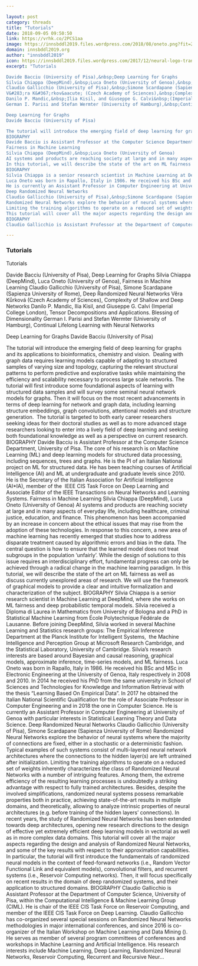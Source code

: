 ```yaml
---

layout: post
category: threads
title: "Tutorials"
date: 2018-09-05 09:50:50
link: https://vrhk.co/2PCS1aa
image: https://innsbddl2019.files.wordpress.com/2018/08/oneto.png?fit=200%2C150
domain: innsbddl2019.org
author: "innsbddl2019"
icon: https://innsbddl2019.files.wordpress.com/2017/12/neural-logo-transparent-cropped.png?w=89
excerpt: "Tutorials

Davide Bacciu (University of Pisa),&nbsp;Deep Learning for Graphs
Silvia Chiappa (DeepMind),&nbsp;Luca Oneto (University of Genoa),&nbsp;Fairness in Machine Learning
Claudio Gallicchio (University of Pisa),&nbsp;Simone Scardapane (Sapienza University of Rome),&nbsp;Deep Randomized Neural Networks
V&#283;ra K&#367;rkov&aacute; (Czech Academy of Sciences),&nbsp;Complexity of Shallow and Deep Networks
Danilo P. Mandic,&nbsp;Ilia Kisil, and Giuseppe G. Calvi&nbsp;(Imperial College London),&nbsp;Tensor Decompositions and Applications. Blessing of Dimensionality
German I. Parisi and Stefan Wermter (University of Hamburg),&nbsp;Continual Lifelong Learning with Neural Networks

Deep Learning for Graphs
Davide Bacciu (University of Pisa)

The tutorial will introduce the emerging field of deep learning for graphs and its applications to bioinformatics, chemistry and vision.&nbsp;&nbsp;Dealing with graph data requires learning models capable of adapting to structured samples of varying size and topology, capturing the relevant structural patterns to perform predictive and explorative tasks while maintaining the efficiency and scalability necessary to process large scale networks. The tutorial will first introduce some foundational aspects of learning with structured data samples and will survey some seminal neural network models for graphs. Then it will focus on the most recent advancements in terms of deep learning for network and graph data, including learning structure embeddings, graph convolutions, attentional models and structure generation.&nbsp;&nbsp;The tutorial is targeted to both early career researchers seeking ideas for their doctoral studies as well as to more advanced stage researchers looking to enter into a lively field of deep learning and seeking both foundational knowledge as well as a perspective on current research.
BIOGRAPHY
Davide Bacciu is Assistant Professor at the Computer Science Department, University of Pisa. The core of his research is on Machine Learning (ML) and deep learning models for structured data processing, including sequences, trees and graphs. He is the PI of an Italian National project on ML for structured data. He has been teaching courses of Artificial Intelligence (AI) and ML at undergraduate and graduate levels since 2010. He is the Secretary of the Italian Association for Artificial Intelligence (AI*IA), member of the&nbsp;&nbsp;IEEE CIS Task Force on Deep Learning and Associate Editor of the IEEE Transactions on Neural Networks and Learning Systems.
Fairness in Machine Learning
Silvia Chiappa (DeepMind),&nbsp;Luca Oneto (University of Genoa)
AI systems and products are reaching society at large and in many aspects of everyday life, including healthcare, criminal justice, education, and finance. This phenomenon has been accompanied by an increase in concern about the ethical issues that may rise from the adoption of these technologies. In response to this concern, a new area of machine learning has recently emerged that studies how to address disparate treatment caused by algorithmic errors and bias in the data. The central question is how to ensure that the learned model does not treat subgroups in the population &lsquo;unfairly&rsquo;. While the design of solutions to this issue requires an interdisciplinary effort, fundamental progress can only be achieved through a radical change in the machine learning paradigm.
In this tutorial, we will describe the state of the art on ML fairness as well as discuss currently unexplored areas of research. We will use the framework of graphical models to provide a clear and intuitive formalization and characterization of the subject.
BIOGRAPHY
Silvia Chiappa is a senior research scientist in Machine Learning at DeepMind, where she works on ML fairness and deep probabilistic temporal models. Silvia received a Diploma di Laurea in Mathematics from University of Bologna and a PhD in Statistical Machine Learning from &Eacute;cole Polytechnique F&eacute;d&eacute;rale de Lausanne. Before joining DeepMind, Silvia worked in several Machine Learning and Statistics research groups: The Empirical Inference Department at the Planck Institute for Intelligent Systems,&nbsp; the Machine Intelligence and Perception Group at Microsoft Research Cambridge, and the Statistical Laboratory, University of Cambridge. Silvia&rsquo;s research interests are based around Bayesian and causal reasoning, graphical models, approximate inference, time-series models, and ML fairness.
Luca Oneto was born in Rapallo, Italy in 1986. He received his BSc and MSc in Electronic Engineering at the University of Genoa, Italy respectively in 2008 and 2010. In 2014 he received his PhD from the same university in School of Sciences and Technologies for Knowledge and Information Retrieval with the thesis &ldquo;Learning Based On Empirical Data&rdquo;. In 2017 he obtained the Italian National Scientific Qualification for the role of Associate Professor in Computer Engineering and in 2018 the one in Computer Science.
He is currently an Assistant Professor in Computer Engineering at University of Genoa with particular interests in Statistical Learning Theory and Data Science.
Deep Randomized Neural Networks
Claudio Gallicchio (University of Pisa),&nbsp;Simone Scardapane (Sapienza University of Rome)
Randomized Neural Networks explore the behavior of neural systems where the majority of connections are fixed, either in a stochastic or a deterministic fashion. Typical examples of such systems consist of multi-layered neural network architectures where the connections to the hidden layer(s) are left untrained after initialization.
Limiting the training algorithms to operate on a reduced set of weights inherently characterizes the class of Randomized Neural Networks with a number of intriguing features. Among them, the extreme efficiency of the resulting learning processes is undoubtedly a striking advantage with respect to fully trained architectures. Besides, despite the involved simplifications, randomized neural systems possess remarkable properties both in practice, achieving state-of-the-art results in multiple domains, and theoretically, allowing to analyze intrinsic properties of neural architectures (e.g. before training of the hidden layers&rsquo; connections). In recent years, the study of Randomized Neural Networks has been extended towards deep architectures, opening new research directions to the design of effective yet extremely efficient deep learning models in vectorial as well as in more complex data domains.
This tutorial will cover all the major aspects regarding the design and analysis of Randomized Neural Networks, and some of the key results with respect to their approximation capabilities. In particular, the tutorial will first introduce the fundamentals of randomized neural models in the context of feed-forward networks (i.e., Random Vector Functional Link and equivalent models), convolutional filters, and recurrent systems (i.e., Reservoir Computing networks). Then, it will focus specifically on recent results in the domain of deep randomized systems, and their application to structured domains.
BIOGRAPHY
Claudio Gallicchio is Assistant Professor at the Department of Computer Science, University of Pisa, within the Computational Intelligence &amp; Machine Learning Group (CIML). He is chair of the IEEE CIS Task Force on Reservoir Computing, and member of the IEEE CIS Task Force on Deep Learning. Claudio Gallicchio has co-organized several special sessions on Randomized Neural Networks methodologies in major international conferences, and since 2016 is co-organizer of the Italian Workshop on Machine Learning and Data Mining (). He serves as member of several program committees of conferences and workshops in Machine Learning and Artificial Intelligence. His research interests include Machine Learning, Deep Learning, Randomized Neural Networks, Reservoir Computing, Recurrent and Recursive Neur…"

---
```


### Tutorials

Tutorials

Davide Bacciu (University of Pisa),&nbsp;Deep Learning for Graphs
Silvia Chiappa (DeepMind),&nbsp;Luca Oneto (University of Genoa),&nbsp;Fairness in Machine Learning
Claudio Gallicchio (University of Pisa),&nbsp;Simone Scardapane (Sapienza University of Rome),&nbsp;Deep Randomized Neural Networks
V&#283;ra K&#367;rkov&aacute; (Czech Academy of Sciences),&nbsp;Complexity of Shallow and Deep Networks
Danilo P. Mandic,&nbsp;Ilia Kisil, and Giuseppe G. Calvi&nbsp;(Imperial College London),&nbsp;Tensor Decompositions and Applications. Blessing of Dimensionality
German I. Parisi and Stefan Wermter (University of Hamburg),&nbsp;Continual Lifelong Learning with Neural Networks

Deep Learning for Graphs
Davide Bacciu (University of Pisa)

The tutorial will introduce the emerging field of deep learning for graphs and its applications to bioinformatics, chemistry and vision.&nbsp;&nbsp;Dealing with graph data requires learning models capable of adapting to structured samples of varying size and topology, capturing the relevant structural patterns to perform predictive and explorative tasks while maintaining the efficiency and scalability necessary to process large scale networks. The tutorial will first introduce some foundational aspects of learning with structured data samples and will survey some seminal neural network models for graphs. Then it will focus on the most recent advancements in terms of deep learning for network and graph data, including learning structure embeddings, graph convolutions, attentional models and structure generation.&nbsp;&nbsp;The tutorial is targeted to both early career researchers seeking ideas for their doctoral studies as well as to more advanced stage researchers looking to enter into a lively field of deep learning and seeking both foundational knowledge as well as a perspective on current research.
BIOGRAPHY
Davide Bacciu is Assistant Professor at the Computer Science Department, University of Pisa. The core of his research is on Machine Learning (ML) and deep learning models for structured data processing, including sequences, trees and graphs. He is the PI of an Italian National project on ML for structured data. He has been teaching courses of Artificial Intelligence (AI) and ML at undergraduate and graduate levels since 2010. He is the Secretary of the Italian Association for Artificial Intelligence (AI*IA), member of the&nbsp;&nbsp;IEEE CIS Task Force on Deep Learning and Associate Editor of the IEEE Transactions on Neural Networks and Learning Systems.
Fairness in Machine Learning
Silvia Chiappa (DeepMind),&nbsp;Luca Oneto (University of Genoa)
AI systems and products are reaching society at large and in many aspects of everyday life, including healthcare, criminal justice, education, and finance. This phenomenon has been accompanied by an increase in concern about the ethical issues that may rise from the adoption of these technologies. In response to this concern, a new area of machine learning has recently emerged that studies how to address disparate treatment caused by algorithmic errors and bias in the data. The central question is how to ensure that the learned model does not treat subgroups in the population &lsquo;unfairly&rsquo;. While the design of solutions to this issue requires an interdisciplinary effort, fundamental progress can only be achieved through a radical change in the machine learning paradigm.
In this tutorial, we will describe the state of the art on ML fairness as well as discuss currently unexplored areas of research. We will use the framework of graphical models to provide a clear and intuitive formalization and characterization of the subject.
BIOGRAPHY
Silvia Chiappa is a senior research scientist in Machine Learning at DeepMind, where she works on ML fairness and deep probabilistic temporal models. Silvia received a Diploma di Laurea in Mathematics from University of Bologna and a PhD in Statistical Machine Learning from &Eacute;cole Polytechnique F&eacute;d&eacute;rale de Lausanne. Before joining DeepMind, Silvia worked in several Machine Learning and Statistics research groups: The Empirical Inference Department at the Planck Institute for Intelligent Systems,&nbsp; the Machine Intelligence and Perception Group at Microsoft Research Cambridge, and the Statistical Laboratory, University of Cambridge. Silvia&rsquo;s research interests are based around Bayesian and causal reasoning, graphical models, approximate inference, time-series models, and ML fairness.
Luca Oneto was born in Rapallo, Italy in 1986. He received his BSc and MSc in Electronic Engineering at the University of Genoa, Italy respectively in 2008 and 2010. In 2014 he received his PhD from the same university in School of Sciences and Technologies for Knowledge and Information Retrieval with the thesis &ldquo;Learning Based On Empirical Data&rdquo;. In 2017 he obtained the Italian National Scientific Qualification for the role of Associate Professor in Computer Engineering and in 2018 the one in Computer Science.
He is currently an Assistant Professor in Computer Engineering at University of Genoa with particular interests in Statistical Learning Theory and Data Science.
Deep Randomized Neural Networks
Claudio Gallicchio (University of Pisa),&nbsp;Simone Scardapane (Sapienza University of Rome)
Randomized Neural Networks explore the behavior of neural systems where the majority of connections are fixed, either in a stochastic or a deterministic fashion. Typical examples of such systems consist of multi-layered neural network architectures where the connections to the hidden layer(s) are left untrained after initialization.
Limiting the training algorithms to operate on a reduced set of weights inherently characterizes the class of Randomized Neural Networks with a number of intriguing features. Among them, the extreme efficiency of the resulting learning processes is undoubtedly a striking advantage with respect to fully trained architectures. Besides, despite the involved simplifications, randomized neural systems possess remarkable properties both in practice, achieving state-of-the-art results in multiple domains, and theoretically, allowing to analyze intrinsic properties of neural architectures (e.g. before training of the hidden layers&rsquo; connections). In recent years, the study of Randomized Neural Networks has been extended towards deep architectures, opening new research directions to the design of effective yet extremely efficient deep learning models in vectorial as well as in more complex data domains.
This tutorial will cover all the major aspects regarding the design and analysis of Randomized Neural Networks, and some of the key results with respect to their approximation capabilities. In particular, the tutorial will first introduce the fundamentals of randomized neural models in the context of feed-forward networks (i.e., Random Vector Functional Link and equivalent models), convolutional filters, and recurrent systems (i.e., Reservoir Computing networks). Then, it will focus specifically on recent results in the domain of deep randomized systems, and their application to structured domains.
BIOGRAPHY
Claudio Gallicchio is Assistant Professor at the Department of Computer Science, University of Pisa, within the Computational Intelligence &amp; Machine Learning Group (CIML). He is chair of the IEEE CIS Task Force on Reservoir Computing, and member of the IEEE CIS Task Force on Deep Learning. Claudio Gallicchio has co-organized several special sessions on Randomized Neural Networks methodologies in major international conferences, and since 2016 is co-organizer of the Italian Workshop on Machine Learning and Data Mining (). He serves as member of several program committees of conferences and workshops in Machine Learning and Artificial Intelligence. His research interests include Machine Learning, Deep Learning, Randomized Neural Networks, Reservoir Computing, Recurrent and Recursive Neur…